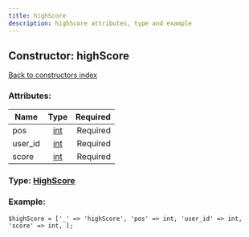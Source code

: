 ```yaml
---
title: highScore
description: highScore attributes, type and example
---
```

## Constructor: highScore  
[Back to constructors index](index.md)



### Attributes:

| Name     |    Type       | Required |
|----------|:-------------:|---------:|
|pos|[int](../types/int.md) | Required|
|user\_id|[int](../types/int.md) | Required|
|score|[int](../types/int.md) | Required|



### Type: [HighScore](../types/HighScore.md)


### Example:

```
$highScore = ['_' => 'highScore', 'pos' => int, 'user_id' => int, 'score' => int, ];
```  

